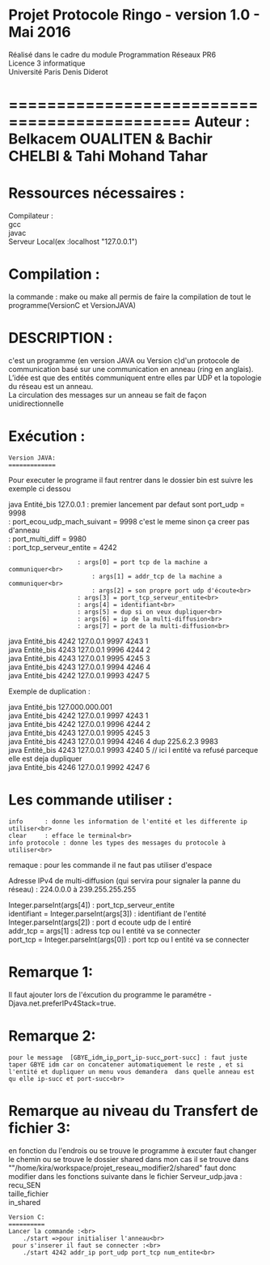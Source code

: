 Projet Protocole Ringo - version 1.0 - Mai 2016
===============================================
Réalisé dans le cadre du module Programmation Réseaux PR6<br>
Licence 3 informatique<br>
Université Paris Denis Diderot<br>

=============================================
Auteur : Belkacem OUALITEN & Bachir CHELBI & Tahi Mohand Tahar
=============================================


Ressources nécessaires :
=======================
Compilateur :<br>
	gcc<br>
	javac<br>
Serveur Local(ex :localhost "127.0.0.1")<br>

Compilation :
=============
 la commande : make ou make all permis de faire la compilation de tout le programme(VersionC et VersionJAVA)<br>

DESCRIPTION :
=============
c'est un programme (en version JAVA ou Version c)d'un protocole de communication basé sur une communication en
anneau (ring en anglais).<br> 
L’idée est que des entités communiquent entre elles par UDP et la topologie du réseau est un anneau.<br> 
La circulation des messages sur un anneau se fait de façon unidirectionnelle<br>

Exécution :
===========
	Version JAVA:
	=============

Pour executer le programe il faut rentrer dans le dossier bin est suivre les exemple ci dessou<br>

java Entité_bis 127.0.0.1 : premier lancement par defaut sont port_udp = 9998<br>
			  : port_ecou_udp_mach_suivant = 9998 c'est le meme sinon ça creer pas d'anneau<br>
			  : port_multi_diff = 9980<br>
			  : port_tcp_serveur_entite = 4242<br>

					   : args[0] = port tcp de la machine a communiquer<br>
				           : args[1] = addr_tcp de la machine a communiquer<br>
				           : args[2] = son propre port udp d'écoute<br>
					   : args[3] = port_tcp_serveur_entite<br>
					   : args[4] = identifiant<br>
					   : args[5] = dup si on veux dupliquer<br>
					   : args[6] = ip de la multi-diffusion<br>
					   : args[7] = port de la multi-diffusion<br>

java Entité_bis 4242 127.0.0.1 9997 4243 1<br>
java Entité_bis 4243 127.0.0.1 9996 4244 2<br>
java Entité_bis 4243 127.0.0.1 9995 4245 3<br>
java Entité_bis 4243 127.0.0.1 9994 4246 4<br>
java Entité_bis 4242 127.0.0.1 9993 4247 5<br>

Exemple de duplication :<br>

java Entité_bis 127.000.000.001<br>
java Entité_bis 4242 127.0.0.1 9997 4243 1<br>
java Entité_bis 4242 127.0.0.1 9996 4244 2<br>
java Entité_bis 4243 127.0.0.1 9995 4245 3<br>
java Entité_bis 4243 127.0.0.1 9994 4246 4 dup 225.6.2.3 9983<br>
java Entité_bis 4243 127.0.0.1 9993 4240 5 // ici l entité va refusé parceque elle est deja dupliquer<br>
java Entité_bis 4246 127.0.0.1 9992 4247 6<br>

Les commande utiliser :
========================
	info      : donne les information de l'entité et les differente ip utiliser<br>
	clear     : efface le terminal<br>
	info protocole : donne les types des messages du protocole à utiliser<br>
remaque : pour les commande il ne faut pas utiliser d'espace<br>


Adresse IPv4 de multi-diffusion (qui servira pour signaler la panne du réseau) : 224.0.0.0 à 239.255.255.255<br>

Integer.parseInt(args[4]) : port_tcp_serveur_entite<br>
identifiant = Integer.parseInt(args[3]) : identifiant de l'entité<br>
Integer.parseInt(args[2]) : port d ecoute udp de l entiré<br>
addr_tcp = args[1] : adress tcp ou l entité va se connecter<br>
port_tcp = Integer.parseInt(args[0]) : port tcp ou l entité va se connecter<br>


Remarque 1:
==========
Il faut ajouter lors de l'éxcution du programme le paramétre -Djava.net.preferIPv4Stack=true.<br>

Remarque 2:
===========
	pour le message  [GBYE␣idm␣ip␣port␣ip-succ␣port-succ] : faut juste taper GBYE idm car on concatener automatiquement le reste , et si l'entité et dupliquer un menu vous demandera  dans quelle anneau est qu elle ip-succ et port-succ<br>

Remarque au niveau du Transfert de fichier 3:
=============================================
 en fonction du l'endrois ou se trouve le programme à excuter faut changer le chemin ou se trouve le dossier shared dans mon cas il se trouve  dans ""/home/kira/workspace/projet_reseau_modifier2/shared" faut donc modifier dans les fonctions suivante dans le fichier Serveur_udp.java :<br>
 	recu_SEN  <br>
	taille_fichier<br>
	in_shared<br>

	Version C:
	==========
	Lancer la commande :<br>
		./start =>pour initialiser l'anneau<br>
	 pour s'inserer il faut se connecter :<br>
	 	./start 4242 addr_ip port_udp port_tcp num_entite<br>
